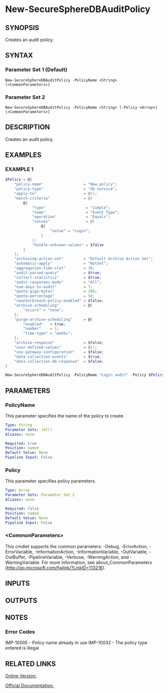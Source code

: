 ﻿# New-SecureSphereDBAuditPolicy

## SYNOPSIS
Creates an audit policy.

## SYNTAX

### Parameter Set 1 (Default)
```
New-SecureSphereDBAuditPolicy -PolicyName <String> [<CommonParameters>]
```

### Parameter Set 2
```
New-SecureSphereDBAuditPolicy -PolicyName <String> [-Policy <Array>] [<CommonParameters>]
```

## DESCRIPTION
Creates an audit policy.

## EXAMPLES

### EXAMPLE 1

```powershell
$Policy = @{
    "policy-name"                  = "New_policy";
    "policy-type"                  = "db-service";
    "apply-to"                     = @();
    "match-criteria"               = @(
        @{
            "type"                  = "simple";
            "name"                  = "Event Type";
            "operation"             = "Equals";
            "values"                = @(
                @{
                    "value" = "Login";
                }
            );
            "handle-unknown-values" = $false
        }
    );
    "archiving-action-set"         = "Default Archive Action Set";
    "automatic-apply"              = "NotSet";
    "aggregation-time-slot"        = 30;
    "audit-parsed-query"           = $true;
    "collect-statistics"           = $true;
    "audit-responses-mode"         = "All";
    "num-days-to-audit"            = 7;
    "quota-giga-bytes"             = 200;
    "quota-percentage"             = 50;
    "counterbreach-policy-enabled" = $false;
    "archive-scheduling"           = @{
        "occurs" = "none";
    };
    "purge-archive-scheduling"     = @{
        "enabled"   = true;
        "number"    = 1;
        "time-type" = "weeks";
    };
    "archive-response"             = $false;
    "user-defined-values"          = @();
    "use-gateway-configuration"    = $false;
    "data-collection-events"       = $true;
    "data-collection-db-response"  = $false;
}

New-SecureSphereDBAuditPolicy -PolicyName "Login audit" -Policy $Policy
```

## PARAMETERS

### PolicyName
This parameter specifies the name of the policy to create.

```yaml
Type: String
Parameter Sets: (All)
Aliases: none

Required: true
Position: named
Default Value: None
Pipeline Input: False
```

### Policy
This parameter specifies policy parameters.

```yaml
Type: Array
Parameter Sets: Parameter Set 2
Aliases: none

Required: false
Position: named
Default Value: None
Pipeline Input: False
```

### \<CommonParameters\>
This cmdlet supports the common parameters: -Debug, -ErrorAction, -ErrorVariable, -InformationAction, -InformationVariable, -OutVariable, -OutBuffer, -PipelineVariable, -Verbose, -WarningAction, and -WarningVariable. For more information, see about_CommonParameters (http://go.microsoft.com/fwlink/?LinkID=113216).

## INPUTS

## OUTPUTS

## NOTES

### Error Codes
IMP-10005 - Policy name already in use
IMP-10032 - The policy type entered is illegal

## RELATED LINKS

[Online Version:](https://github.com/akshinmustafayev/SecureSpherePS/tree/master/Documentation)

[Official Documentation:](https://docs.imperva.com/bundle/v13.6-api-reference-guide/page/70912.htm)



